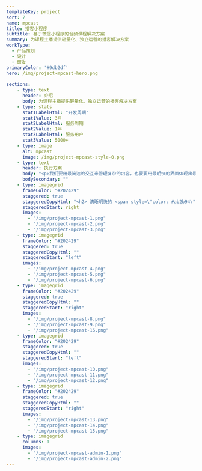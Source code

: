 ```yaml
---
templateKey: project
sort: 7
name: mpcast
title: 播客小程序
subtitle: 基于微信小程序的音频课程解决方案
summary: 为课程主播提供轻量化、独立运营的播客解决方案
workType:
  - 产品策划
  - 设计
  - 研发
primaryColor: '#9db2df'
hero: /img/project-mpcast-hero.png
  
sections:
    - type: text
      header: 介绍
      body: 为课程主播提供轻量化、独立运营的播客解决方案
    - type: stats
      stat1LabelHtml: "开发周期"
      stat1Value: 3月
      stat2LabelHtml: 服务周期
      stat2Value: 1年
      stat3LabelHtml: 服务用户
      stat3Value: 5000+
    - type: image
      alt: mpcast
      image: /img/project-mpcast-style-0.png
    - type: text
      header: 执行方案
      body: "<p>我们要用最简洁的交互来管理复杂的内容，也要要用最明快的界面体现出最便捷的的交互，轻量级的小程序移动端是最轻便的播客应用。</p>"
      bodySecondary: ""  
    - type: imagegrid
      frameColor: "#202429"
      staggered: true
      staggeredCopyHtml: "<h2> 清晰明快的 <span style=\"color: #ab2b94\">入口</span></h2>\n<p>入口页清晰的版块划分与交互让用户快速定位资源</p>\n"
      staggeredStart: right
      images:
        - "/img/project-mpcast-1.png"
        - "/img/project-mpcast-2.png"
        - "/img/project-mpcast-3.png"
    - type: imagegrid
      frameColor: "#202429"
      staggered: true
      staggeredCopyHtml: ""
      staggeredStart: "left"
      images:
        - "/img/project-mpcast-4.png"
        - "/img/project-mpcast-5.png"
        - "/img/project-mpcast-6.png"
    - type: imagegrid
      frameColor: "#202429"
      staggered: true
      staggeredCopyHtml: ""
      staggeredStart: "right"
      images:
        - "/img/project-mpcast-8.png"
        - "/img/project-mpcast-9.png"
        - "/img/project-mpcast-16.png"
    - type: imagegrid
      frameColor: "#202429"
      staggered: true
      staggeredCopyHtml: ""
      staggeredStart: "left"
      images:
        - "/img/project-mpcast-10.png"
        - "/img/project-mpcast-11.png"
        - "/img/project-mpcast-12.png"
    - type: imagegrid
      frameColor: "#202429"
      staggered: true
      staggeredCopyHtml: ""
      staggeredStart: "right"
      images:
        - "/img/project-mpcast-13.png"
        - "/img/project-mpcast-14.png"
        - "/img/project-mpcast-15.png"        
    - type: imagegrid
      columns: 1
      images:
        - "/img/project-mpcast-admin-1.png"
        - "/img/project-mpcast-admin-2.png"
---
```


